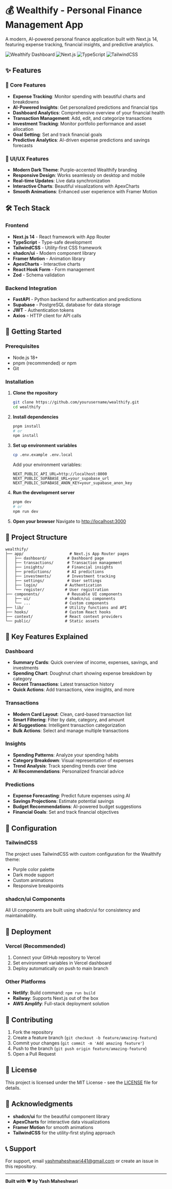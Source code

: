 # 💰 Wealthify - Personal Finance Management App

A modern, AI-powered personal finance application built with Next.js 14, featuring expense tracking, financial insights, and predictive analytics.

![Wealthify Dashboard](https://img.shields.io/badge/Status-Development-blue)
![Next.js](https://img.shields.io/badge/Next.js-14-black)
![TypeScript](https://img.shields.io/badge/TypeScript-5-blue)
![TailwindCSS](https://img.shields.io/badge/TailwindCSS-3-38B2AC)

## ✨ Features

### 🎯 Core Features
- **Expense Tracking**: Monitor spending with beautiful charts and breakdowns
- **AI-Powered Insights**: Get personalized predictions and financial tips
- **Dashboard Analytics**: Comprehensive overview of your financial health
- **Transaction Management**: Add, edit, and categorize transactions
- **Investment Tracking**: Monitor portfolio performance and asset allocation
- **Goal Setting**: Set and track financial goals
- **Predictive Analytics**: AI-driven expense predictions and savings forecasts

### 🎨 UI/UX Features
- **Modern Dark Theme**: Purple-accented Wealthify branding
- **Responsive Design**: Works seamlessly on desktop and mobile
- **Real-time Updates**: Live data synchronization
- **Interactive Charts**: Beautiful visualizations with ApexCharts
- **Smooth Animations**: Enhanced user experience with Framer Motion

## 🛠️ Tech Stack

### Frontend
- **Next.js 14** - React framework with App Router
- **TypeScript** - Type-safe development
- **TailwindCSS** - Utility-first CSS framework
- **shadcn/ui** - Modern component library
- **Framer Motion** - Animation library
- **ApexCharts** - Interactive charts
- **React Hook Form** - Form management
- **Zod** - Schema validation

### Backend Integration
- **FastAPI** - Python backend for authentication and predictions
- **Supabase** - PostgreSQL database for data storage
- **JWT** - Authentication tokens
- **Axios** - HTTP client for API calls

## 🚀 Getting Started

### Prerequisites
- Node.js 18+ 
- pnpm (recommended) or npm
- Git

### Installation

1. **Clone the repository**
   ```bash
   git clone https://github.com/yourusername/wealthify.git
   cd wealthify
   ```

2. **Install dependencies**
   ```bash
   pnpm install
   # or
   npm install
   ```

3. **Set up environment variables**
   ```bash
   cp .env.example .env.local
   ```
   
   Add your environment variables:
   ```env
   NEXT_PUBLIC_API_URL=http://localhost:8000
   NEXT_PUBLIC_SUPABASE_URL=your_supabase_url
   NEXT_PUBLIC_SUPABASE_ANON_KEY=your_supabase_anon_key
   ```

4. **Run the development server**
   ```bash
   pnpm dev
   # or
   npm run dev
   ```

5. **Open your browser**
   Navigate to [http://localhost:3000](http://localhost:3000)

## 📁 Project Structure

```
wealthify/
├── app/                    # Next.js App Router pages
│   ├── dashboard/         # Dashboard page
│   ├── transactions/      # Transaction management
│   ├── insights/          # Financial insights
│   ├── predictions/       # AI predictions
│   ├── investments/       # Investment tracking
│   ├── settings/          # User settings
│   ├── login/            # Authentication
│   └── register/         # User registration
├── components/            # Reusable UI components
│   ├── ui/               # shadcn/ui components
│   └── ...               # Custom components
├── lib/                  # Utility functions and API
├── hooks/                # Custom React hooks
├── context/              # React context providers
└── public/               # Static assets
```

## 🎯 Key Features Explained

### Dashboard
- **Summary Cards**: Quick overview of income, expenses, savings, and investments
- **Spending Chart**: Doughnut chart showing expense breakdown by category
- **Recent Transactions**: Latest transaction history
- **Quick Actions**: Add transactions, view insights, and more

### Transactions
- **Modern Card Layout**: Clean, card-based transaction list
- **Smart Filtering**: Filter by date, category, and amount
- **AI Suggestions**: Intelligent transaction categorization
- **Bulk Actions**: Select and manage multiple transactions

### Insights
- **Spending Patterns**: Analyze your spending habits
- **Category Breakdown**: Visual representation of expenses
- **Trend Analysis**: Track spending trends over time
- **AI Recommendations**: Personalized financial advice

### Predictions
- **Expense Forecasting**: Predict future expenses using AI
- **Savings Projections**: Estimate potential savings
- **Budget Recommendations**: AI-powered budget suggestions
- **Financial Goals**: Set and track financial objectives

## 🔧 Configuration

### TailwindCSS
The project uses TailwindCSS with custom configuration for the Wealthify theme:
- Purple color palette
- Dark mode support
- Custom animations
- Responsive breakpoints

### shadcn/ui Components
All UI components are built using shadcn/ui for consistency and maintainability.

## 🚀 Deployment

### Vercel (Recommended)
1. Connect your GitHub repository to Vercel
2. Set environment variables in Vercel dashboard
3. Deploy automatically on push to main branch

### Other Platforms
- **Netlify**: Build command: `npm run build`
- **Railway**: Supports Next.js out of the box
- **AWS Amplify**: Full-stack deployment solution

## 🤝 Contributing

1. Fork the repository
2. Create a feature branch (`git checkout -b feature/amazing-feature`)
3. Commit your changes (`git commit -m 'Add amazing feature'`)
4. Push to the branch (`git push origin feature/amazing-feature`)
5. Open a Pull Request

## 📝 License

This project is licensed under the MIT License - see the [LICENSE](LICENSE) file for details.

## 🙏 Acknowledgments

- **shadcn/ui** for the beautiful component library
- **ApexCharts** for interactive data visualizations
- **Framer Motion** for smooth animations
- **TailwindCSS** for the utility-first styling approach

## 📞 Support

For support, email yashmaheshwari441@gmail.com or create an issue in this repository.

---

**Built with ❤️ by Yash Maheshwari** 